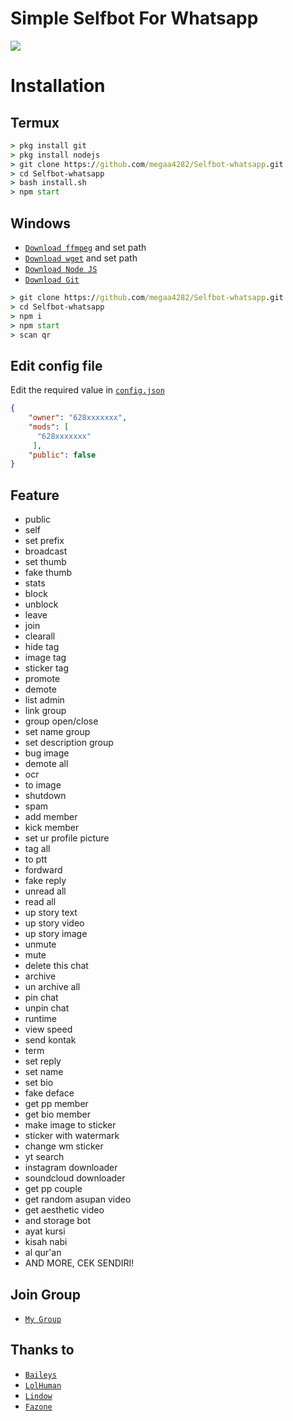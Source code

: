 # Simple Selfbot For Whatsapp

<img align="center" height="auto" src="https://i.ibb.co/MP9r17Q/on-Twitter.jpg"/>

# Installation

## Termux
```cmd
> pkg install git
> pkg install nodejs
> git clone https://github.com/megaa4282/Selfbot-whatsapp.git
> cd Selfbot-whatsapp
> bash install.sh
> npm start
```
## Windows
* [`Download ffmpeg`](https://ffmpeg.org/download.html#build-windows) and set path
* [`Download wget`](https://eternallybored.org/misc/wget/releases/) and set path
* [`Download Node JS`](https://nodejs.org/en/download/)
* [`Download Git`](https://git-scm.com/downloads)
```cmd
> git clone https://github.com/megaa4282/Selfbot-whatsapp.git
> cd Selfbot-whatsapp
> npm i
> npm start
> scan qr
```

## Edit config file
Edit the required value in [`config.json`](https://github.com/Megaa4282/Simple-selfbotwa/blob/master/config.json)
```json
{
    "owner": "628xxxxxxx",
    "mods": [
      "628xxxxxxx"
     ],
    "public": false
}
```

## Feature
* public
* self
* set prefix
* broadcast
* set thumb
* fake thumb
* stats
* block
* unblock
* leave
* join
* clearall
* hide tag
* image tag
* sticker tag
* promote
* demote
* list admin
* link group
* group open/close
* set name group
* set description group
* bug image
* demote all
* ocr
* to image
* shutdown
* spam
* add member
* kick member
* set ur profile picture
* tag all
* to ptt
* fordward
* fake reply
* unread all
* read all
* up story text
* up story video
* up story image
* unmute
* mute
* delete this chat
* archive
* un archive all
* pin chat
* unpin chat
* runtime
* view speed
* send kontak
* term
* set reply
* set name
* set bio
* fake deface
* get pp member
* get bio member
* make image to sticker
* sticker with watermark
* change wm sticker
* yt search
* instagram downloader
* soundcloud downloader
* get pp couple
* get random asupan video
* get aesthetic video
* and storage bot
* ayat kursi
* kisah nabi
* al qur'an
* AND MORE, CEK SENDIRI!

## Join Group
* [`My Group`](https://chat.whatsapp.com/JYb7i2b4GbICa0fk17KHOk)

## Thanks to
* [`Baileys`](https://github.com/adiwajshing/Baileys)
* [`LolHuman`](https://github.com/LoL-Human)
* [`Lindow`](https://github.com/mccnlight)
* [`Fazone`](https://github.com/fazonetea)
